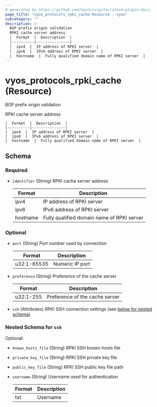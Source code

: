 ```yaml
---
# generated by https://github.com/hashicorp/terraform-plugin-docs
page_title: "vyos_protocols_rpki_cache Resource - vyos"
subcategory: ""
description: |-
  BGP prefix origin validation
  RPKI cache server address
  |  Format  |  Description  |
  |----------|---------------|
  |  ipv4  |  IP address of RPKI server  |
  |  ipv6  |  IPv6 address of RPKI server  |
  |  hostname  |  Fully qualified domain name of RPKI server  |
---
```


# vyos_protocols_rpki_cache (Resource)

BGP prefix origin validation

RPKI cache server address

    |  Format  |  Description  |
    |----------|---------------|
    |  ipv4  |  IP address of RPKI server  |
    |  ipv6  |  IPv6 address of RPKI server  |
    |  hostname  |  Fully qualified domain name of RPKI server  |



<!-- schema generated by tfplugindocs -->
## Schema

### Required

- `identifier` (String) RPKI cache server address

    |  Format  |  Description  |
    |----------|---------------|
    |  ipv4  |  IP address of RPKI server  |
    |  ipv6  |  IPv6 address of RPKI server  |
    |  hostname  |  Fully qualified domain name of RPKI server  |

### Optional

- `port` (String) Port number used by connection

    |  Format  |  Description  |
    |----------|---------------|
    |  u32:1-65535  |  Numeric IP port  |
- `preference` (String) Preference of the cache server

    |  Format  |  Description  |
    |----------|---------------|
    |  u32:1-255  |  Preference of the cache server  |
- `ssh` (Attributes) RPKI SSH connection settings (see [below for nested schema](#nestedatt--ssh))

<a id="nestedatt--ssh"></a>
### Nested Schema for `ssh`

Optional:

- `known_hosts_file` (String) RPKI SSH known hosts file
- `private_key_file` (String) RPKI SSH private key file
- `public_key_file` (String) RPKI SSH public key file path
- `username` (String) Username used for authentication

    |  Format  |  Description  |
    |----------|---------------|
    |  txt  |  Username  |

